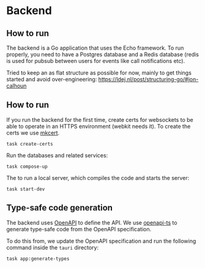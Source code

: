 # Backend

## How to run

The backend is a Go application that uses the Echo framework. To run properly, you need to have a Postgres database and a Redis database (redis is used for pubsub between users for events like call notifications etc).

Tried to keep an as flat structure as possible for now, mainly to get things started and avoid over-engineering:
https://ldej.nl/post/structuring-go/#jon-calhoun

## How to run

If you run the backend for the first time, create certs for websockets to be able to operate in an HTTPS environment (webkit needs it). To create the certs we use [mkcert](https://github.com/FiloSottile/mkcert).

```
task create-certs
```

Run the databases and related services:

```
task compose-up
```

The to run a local server, which compiles the code and starts the server:

```
task start-dev
```

## Type-safe code generation

The backend uses [OpenAPI](https://swagger.io/docs/specification/about/) to define the API. We use [openapi-ts](https://github.com/openapi-ts/openapi-typescript) to generate type-safe code from the OpenAPI specification.

To do this from, we update the OpenAPI specification and run the following command inside the `tauri` directory:

```
task app:generate-types
```
